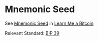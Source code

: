 # Mnemonic Seed

See [Mnemonic Seed](https://learnmeabitcoin.com/technical/mnemonic)  in [Learn Me a Bitcoin](https://learnmeabitcoin.com/)

Relevant Standard: [BIP 39](https://github.com/bitcoin/bips/blob/master/bip-0039.mediawiki)

